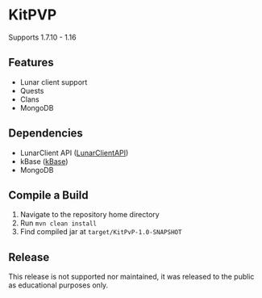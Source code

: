 # KitPVP
Supports 1.7.10 - 1.16

## Features
- Lunar client support
- Quests
- Clans
- MongoDB

## Dependencies
- LunarClient API ([LunarClientAPI](https://github.com/TewPingz/LunarClientAPI))
- kBase ([kBase](https://github.com/HackusatePvP/kBase))
- MongoDB

## Compile a Build
1. Navigate to the repository home directory
2. Run ``mvn clean install``
3. Find compiled jar at ``target/KitPvP-1.0-SNAPSHOT``

## Release
This release is not supported nor maintained, it was released to the public as educational purposes only.
 